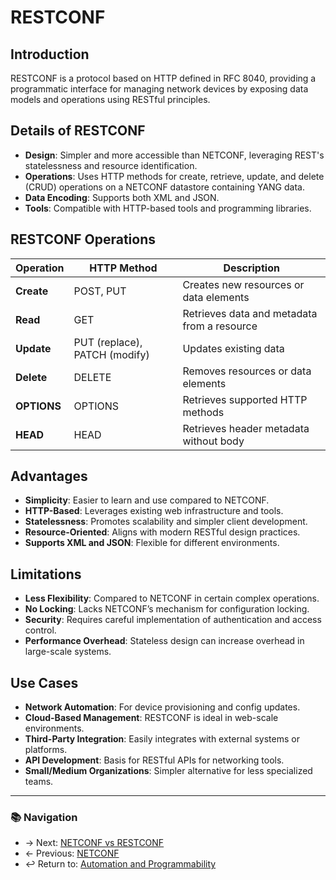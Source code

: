 # RESTCONF

## Introduction
RESTCONF is a protocol based on HTTP defined in RFC 8040, providing a programmatic interface for managing network devices by exposing data models and operations using RESTful principles.

## Details of RESTCONF

- **Design**: Simpler and more accessible than NETCONF, leveraging REST's statelessness and resource identification.
- **Operations**: Uses HTTP methods for create, retrieve, update, and delete (CRUD) operations on a NETCONF datastore containing YANG data.
- **Data Encoding**: Supports both XML and JSON.
- **Tools**: Compatible with HTTP-based tools and programming libraries.

## RESTCONF Operations

| Operation   | HTTP Method                   | Description                                 |
| ----------- | ----------------------------- | ------------------------------------------- |
| **Create**  | POST, PUT                     | Creates new resources or data elements      |
| **Read**    | GET                           | Retrieves data and metadata from a resource |
| **Update**  | PUT (replace), PATCH (modify) | Updates existing data                       |
| **Delete**  | DELETE                        | Removes resources or data elements          |
| **OPTIONS** | OPTIONS                       | Retrieves supported HTTP methods            |
| **HEAD**    | HEAD                          | Retrieves header metadata without body      |

## Advantages

- **Simplicity**: Easier to learn and use compared to NETCONF.
- **HTTP-Based**: Leverages existing web infrastructure and tools.
- **Statelessness**: Promotes scalability and simpler client development.
- **Resource-Oriented**: Aligns with modern RESTful design practices.
- **Supports XML and JSON**: Flexible for different environments.

## Limitations

- **Less Flexibility**: Compared to NETCONF in certain complex operations.
- **No Locking**: Lacks NETCONF’s mechanism for configuration locking.
- **Security**: Requires careful implementation of authentication and access control.
- **Performance Overhead**: Stateless design can increase overhead in large-scale systems.

## Use Cases

- **Network Automation**: For device provisioning and config updates.
- **Cloud-Based Management**: RESTCONF is ideal in web-scale environments.
- **Third-Party Integration**: Easily integrates with external systems or platforms.
- **API Development**: Basis for RESTful APIs for networking tools.
- **Small/Medium Organizations**: Simpler alternative for less specialized teams.

---
### 📚 Navigation
- → Next: [NETCONF vs RESTCONF](./netconf-vs-restconf.md)
- ← Previous: [NETCONF](./netconf.md)
- ↩ Return to: [Automation and Programmability](./README.md)


